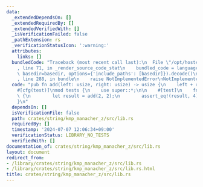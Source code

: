 ```yaml
---
data:
  _extendedDependsOn: []
  _extendedRequiredBy: []
  _extendedVerifiedWith: []
  _isVerificationFailed: false
  _pathExtension: rs
  _verificationStatusIcon: ':warning:'
  attributes:
    links: []
  bundledCode: "Traceback (most recent call last):\n  File \"/opt/hostedtoolcache/Python/3.10.14/x64/lib/python3.10/site-packages/onlinejudge_verify/documentation/build.py\"\
    , line 71, in _render_source_code_stat\n    bundled_code = language.bundle(stat.path,\
    \ basedir=basedir, options={'include_paths': [basedir]}).decode()\n  File \"/opt/hostedtoolcache/Python/3.10.14/x64/lib/python3.10/site-packages/onlinejudge_verify/languages/rust.py\"\
    , line 288, in bundle\n    raise NotImplementedError\nNotImplementedError\n"
  code: "pub fn add(left: usize, right: usize) -> usize {\n    left + right\n}\n\n\
    #[cfg(test)]\nmod tests {\n    use super::*;\n\n    #[test]\n    fn it_works()\
    \ {\n        let result = add(2, 2);\n        assert_eq!(result, 4);\n    }\n\
    }\n"
  dependsOn: []
  isVerificationFile: false
  path: crates/string/kmp_manacher_z/src/lib.rs
  requiredBy: []
  timestamp: '2024-07-07 12:06:34+09:00'
  verificationStatus: LIBRARY_NO_TESTS
  verifiedWith: []
documentation_of: crates/string/kmp_manacher_z/src/lib.rs
layout: document
redirect_from:
- /library/crates/string/kmp_manacher_z/src/lib.rs
- /library/crates/string/kmp_manacher_z/src/lib.rs.html
title: crates/string/kmp_manacher_z/src/lib.rs
---
```

